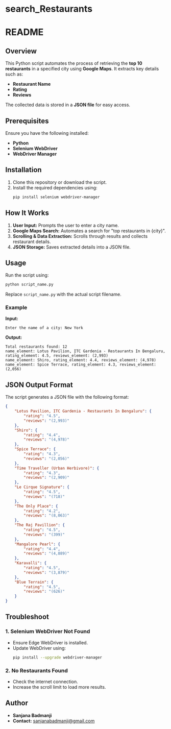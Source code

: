 # search_Restaurants

# README

## Overview
This Python script automates the process of retrieving the **top 10 restaurants** in a specified city using **Google Maps**. It extracts key details such as:
- **Restaurant Name**
- **Rating**
- **Reviews**

The collected data is stored in a **JSON file** for easy access.

## Prerequisites
Ensure you have the following installed:
- **Python**
- **Selenium WebDriver**
- **WebDriver Manager**

## Installation

1. Clone this repository or download the script.
2. Install the required dependencies using:
   ```sh
   pip install selenium webdriver-manager
   ```

## How It Works
1. **User Input:** Prompts the user to enter a city name.
2. **Google Maps Search:** Automates a search for "top restaurants in {city}".
3. **Scrolling & Data Extraction:** Scrolls through results and collects restaurant details.
4. **JSON Storage:** Saves extracted details into a JSON file.

## Usage
Run the script using:
```sh
python script_name.py
```
Replace `script_name.py` with the actual script filename.

### Example
**Input:**
```
Enter the name of a city: New York
```

**Output:**
```
Total restaurants found: 12
name_element: Lotus Pavilion, ITC Gardenia - Restaurants In Bengaluru, rating_element: 4.5, reviews_element: (2,993)
name_element: Shiro, rating_element: 4.4, reviews_element: (4,978)
name_element: Spice Terrace, rating_element: 4.3, reviews_element: (2,056)
```

## JSON Output Format
The script generates a JSON file with the following format:
```json
{
    "Lotus Pavilion, ITC Gardenia - Restaurants In Bengaluru": {
        "rating": "4.5",
        "reviews": "(2,993)"
    },
    "Shiro": {
        "rating": "4.4",
        "reviews": "(4,978)"
    },
    "Spice Terrace": {
        "rating": "4.3",
        "reviews": "(2,056)"
    },
    "Time Traveller (Urban Herbivore)": {
        "rating": "4.3",
        "reviews": "(2,909)"
    },
    "Le Cirque Signature": {
        "rating": "4.5",
        "reviews": "(718)"
    },
    "The Only Place": {
        "rating": "4.2",
        "reviews": "(8,063)"
    },
    "The Raj Pavillion": {
        "rating": "4.5",
        "reviews": "(399)"
    },
    "Mangalore Pearl": {
        "rating": "4.4",
        "reviews": "(4,889)"
    },
    "Karavalli": {
        "rating": "4.5",
        "reviews": "(3,879)"
    },
    "Blue Terrain": {
        "rating": "4.5",
        "reviews": "(626)"
    }
}
```

## Troubleshoot
### 1. **Selenium WebDriver Not Found**
- Ensure Edge WebDriver is installed.
- Update WebDriver using:
  ```sh
  pip install --upgrade webdriver-manager
  ```

### 2. **No Restaurants Found**
- Check the internet connection.
- Increase the scroll limit to load more results.

## Author
- **Sanjana Badmanji**
- **Contact:** sanjanabadmanji@gmail.com


